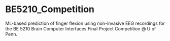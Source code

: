 # BE5210_Competition
ML-based prediction of finger flexion using non-invasive EEG recordings for the BE 5210 Brain Computer Interfaces Final Project Competition @ U of Penn.
